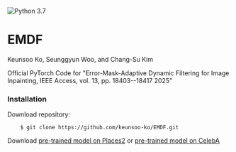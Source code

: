 ![Python 3.7](https://img.shields.io/badge/python-3.7-green.svg)

# EMDF

Keunsoo Ko, Seunggyun Woo, and Chang-Su Kim

Official PyTorch Code for "Error-Mask-Adaptive Dynamic Filtering for Image Inpainting, IEEE Access, vol. 13, pp. 18403--18417 2025"

### Installation
Download repository:
```
    $ git clone https://github.com/keunsoo-ko/EMDF.git
```
Download [pre-trained model on Places2](https://www.dropbox.com/scl/fi/6bptz5bote44nezl2ab0u/Places2.pth?rlkey=tb9z07s2t9l5lkg8aj392ph7z&st=c327zq2e&dl=0) or [pre-trained model on CelebA](https://www.dropbox.com/scl/fi/w8drq1m488o4tya7hx8z1/CelebA.pth?rlkey=4onc3cse5fwt053bk48zyje0i&st=dxjq4aw7&dl=0)
